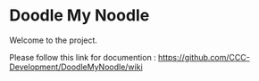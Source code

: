 # Doodle My Noodle

Welcome to the project.

Please follow this link for documention : https://github.com/CCC-Development/DoodleMyNoodle/wiki

